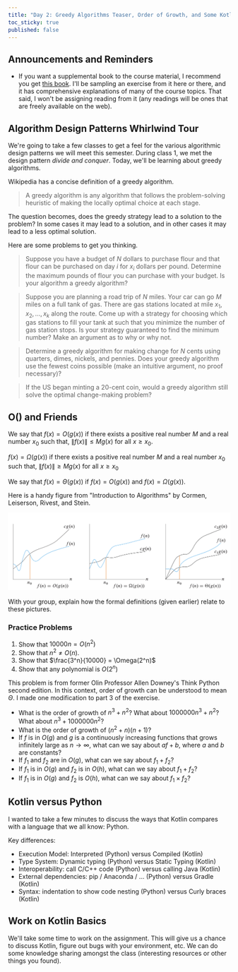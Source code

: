 ```yaml
---
title: "Day 2: Greedy Algorithms Teaser, Order of Growth, and Some Kotlin"
toc_sticky: true
published: false
---
```


## Announcements and Reminders

* If you want a supplemental book to the course material, I recommend you get [this book](https://mitpress.mit.edu/9780262046305/introduction-to-algorithms/).  I'll be sampling an exercise from it here or there, and it has comprehensive explanations of many of the course topics.  That said, I won't be assigning reading from it (any readings will be ones that are freely available on the web).

## Algorithm Design Patterns Whirlwind Tour

We're going to take a few classes to get a feel for the various algorithmic design patterns we will meet this semester.  During class 1, we met the design pattern *divide and conquer*.  Today, we'll be learning about greedy algorithms.

Wikipedia has a concise definition of a greedy algorithm.

> A greedy algorithm is any algorithm that follows the problem-solving heuristic of making the locally optimal choice at each stage.

The question becomes, does the greedy strategy lead to a solution to the problem?  In some cases it may lead to a solution, and in other cases it may lead to a less optimal solution.

Here are some problems to get you thinking.

> Suppose you have a budget of $N$ dollars to purchase flour and that flour can be purchased on day $i$ for $x_i$ dollars per pound.  Determine the maximum pounds of flour you can purchase with your budget.  Is your algorithm a greedy algorithm?

> Suppose you are planning a road trip of $N$ miles.  Your car can go $M$ miles on a full tank of gas.  There are gas stations located at mile $x_1, x_2, \ldots, x_k$ along the route.  Come up with a strategy for choosing which gas stations to fill your tank at such that you minimize the number of gas station stops.  Is your strategy guaranteed to find the minimum number?  Make an argument as to why or why not.

> Determine a greedy algorithm for making change for $N$ cents using quarters, dimes, nickels, and pennies.  Does your greedy algorithm use the fewest coins possible (make an intuitive argument, no proof necessary)?
 
> If the US began minting a 20-cent coin, would a greedy algorithm still solve the optimal change-making problem?

## O() and Friends

We say that $f(x) = O(g(x))$ if there exists a positive real number $M$ and a real number $x_0$ such that, $\|f(x)\| \leq M g(x)~\text{for all}~x\geq x_0$.


$f(x) = \Omega(g(x))$ if there exists a positive real number $M$ and a real number $x_0$ such that, $\|f(x)\|\geq M g(x)~\text{for all}~x \geq x_0$

We say that $f(x) = \Theta(g(x))$ if $f(x) = O(g(x))$ and $f(x) = \Omega(g(x))$.

Here is a handy figure from "Introduction to Algorithms" by Cormen, Leiserson, Rivest, and Stein.

![This figure shows a grahical depiction of O(g(n)) (left), Omega(g(n)) (center), and Theta(g(n)) (right)](../images/bigoandfriends.png)

With your group, explain how the formal definitions (given earlier) relate to these pictures.

### Practice Problems

1. Show that $10000 n = O(n^2)$
2. Show that $n^2 \neq O(n)$.
3. Show that $\frac{3^n}{10000} = \Omega(2^n)$
4. Show that any polynomial is $O(2^n)$

This problem is from former Olin Professor Allen Downey's Think Python second edition.   In this context, order of growth can be understood to mean $\Theta$.  I made one modification to part 3 of the exercise.

* What is the order of growth of $n^3 + n^2$? What about $1000000 n^3 + n^2$? What about $n^3 + 1000000 n^2$?
* What is the order of growth of $(n^2 + n)(n + 1)$?
* If $f$ is in $O(g)$ and $g$ is a continuously increasing functions that grows infinitely large as $n \rightarrow \infty$, what can we say about $af+b$, where $a$ and $b$ are constants?
* If $f_1$ and $f_2$ are in $O(g)$, what can we say about $f_1 + f_2$?
* If $f_1$ is in $O(g)$ and $f_2$ is in $O(h)$, what can we say about $f_1 + f_2$?
* If $f_1$ is in $O(g)$ and $f_2$ is $O(h)$, what can we say about $f_1 \times f_2$?

## Kotlin versus Python

I wanted to take a few minutes to discuss the ways that Kotlin compares with a language that we all know: Python.

Key differences:
* Execution Model: Interpreted (Python) versus Compiled (Kotlin)
* Type System: Dynamic typing (Python) versus Static Typing (Kotlin)
* Interoperability: call C/C++ code (Python) versus calling Java (Kotlin)
* External dependencies: pip / Anaconda / ... (Python) versus Gradle (Kotlin)
* Syntax: indentation to show code nesting (Python) versus Curly braces (Kotlin)

## Work on Kotlin Basics

We'll take some time to work on the assignment.  This will give us a chance to discuss Kotlin, figure out bugs with your environment, etc.  We can do some knowledge sharing amongst the class (interesting resources or other things you found).
